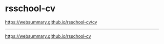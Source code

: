 # rsschool-cv
https://websummary.github.io/rsschool-cv/cv
___
https://websummary.github.io/rsschool-cv
